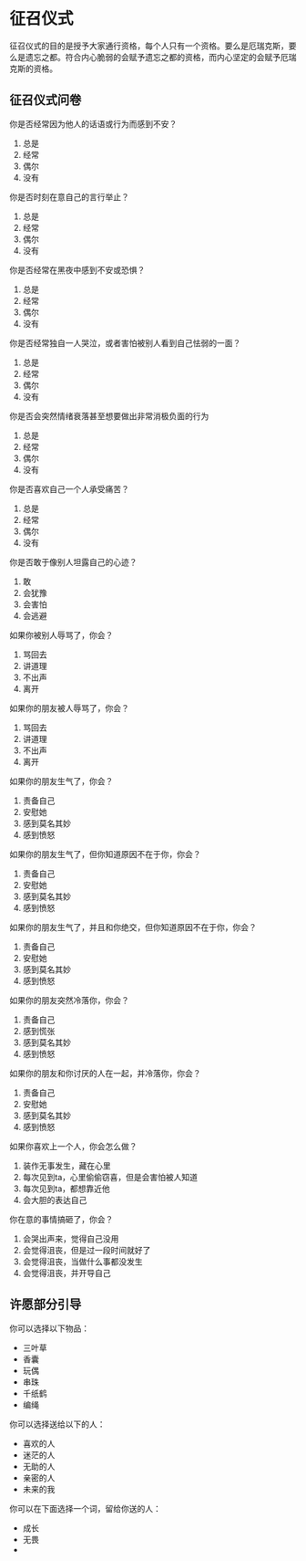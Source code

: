 # 征召仪式

征召仪式的目的是授予大家通行资格，每个人只有一个资格。要么是厄瑞克斯，要么是遗忘之都。符合内心脆弱的会赋予遗忘之都的资格，而内心坚定的会赋予厄瑞克斯的资格。

## 征召仪式问卷

你是否经常因为他人的话语或行为而感到不安？

1. 总是
2. 经常
3. 偶尔
4. 没有

你是否时刻在意自己的言行举止？

1. 总是
2. 经常
3. 偶尔
4. 没有

你是否经常在黑夜中感到不安或恐惧？

1. 总是
2. 经常
3. 偶尔
4. 没有

你是否经常独自一人哭泣，或者害怕被别人看到自己怯弱的一面？

1. 总是
2. 经常
3. 偶尔
4. 没有

你是否会突然情绪衰落甚至想要做出非常消极负面的行为

1. 总是
2. 经常
3. 偶尔
4. 没有

你是否喜欢自己一个人承受痛苦？

1. 总是
2. 经常
3. 偶尔
4. 没有

你是否敢于像别人坦露自己的心迹？

1. 敢
2. 会犹豫
3. 会害怕
4. 会逃避

如果你被别人辱骂了，你会？

1. 骂回去
2. 讲道理
3. 不出声
4. 离开

如果你的朋友被人辱骂了，你会？

1. 骂回去
2. 讲道理
3. 不出声
4. 离开

如果你的朋友生气了，你会？

1. 责备自己
2. 安慰她
3. 感到莫名其妙
4. 感到愤怒

如果你的朋友生气了，但你知道原因不在于你，你会？

1. 责备自己
2. 安慰她
3. 感到莫名其妙
4. 感到愤怒

如果你的朋友生气了，并且和你绝交，但你知道原因不在于你，你会？

1. 责备自己
2. 安慰她
3. 感到莫名其妙
4. 感到愤怒

如果你的朋友突然冷落你，你会？

1. 责备自己
2. 感到慌张
3. 感到莫名其妙
4. 感到愤怒

如果你的朋友和你讨厌的人在一起，并冷落你，你会？

1. 责备自己
2. 安慰她
3. 感到莫名其妙
4. 感到愤怒

如果你喜欢上一个人，你会怎么做？

1. 装作无事发生，藏在心里
2. 每次见到ta，心里偷偷窃喜，但是会害怕被人知道
3. 每次见到ta，都想靠近他
4. 会大胆的表达自己

你在意的事情搞砸了，你会？

1. 会哭出声来，觉得自己没用
2. 会觉得沮丧，但是过一段时间就好了
3. 会觉得沮丧，当做什么事都没发生
4. 会觉得沮丧，并开导自己

## 许愿部分引导

你可以选择以下物品：

* 三叶草
* 香囊
* 玩偶
* 串珠
* 千纸鹤
* 编绳

你可以选择送给以下的人：

* 喜欢的人
* 迷茫的人
* 无助的人
* 亲密的人
* 未来的我

你可以在下面选择一个词，留给你送的人：

* 成长
* 无畏
* 